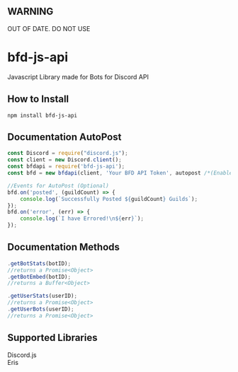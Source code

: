 ## WARNING
OUT OF DATE. DO NOT USE

# bfd-js-api
Javascript Library made for Bots for Discord API

## How to Install
`npm install bfd-js-api`

## Documentation AutoPost
```js
const Discord = require("discord.js");
const client = new Discord.client();
const bfdapi = require('bfd-js-api');
const bfd = new bfdapi(client, 'Your BFD API Token', autopost /*(Enable AutoPost Stats? true or false)*/, intervalValue /*(in Seconds & Default to 30 Mins)*/);

//Events for AutoPost (Optional)
bfd.on('posted', (guildCount) => {
	console.log(`Successfully Posted ${guildCount} Guilds`);
});
bfd.on('error', (err) => {
	console.log(`I have Errored!\n${err}`);
});
```

## Documentation Methods
```js
.getBotStats(botID);
//returns a Promise<Object>
.getBotEmbed(botID);
//returns a Buffer<Object>

.getUserStats(userID);
//returns a Promise<Object>
.getUserBots(userID);
//returns a Promise<Object>
```

## Supported Libraries 
Discord.js
<br />
Eris
